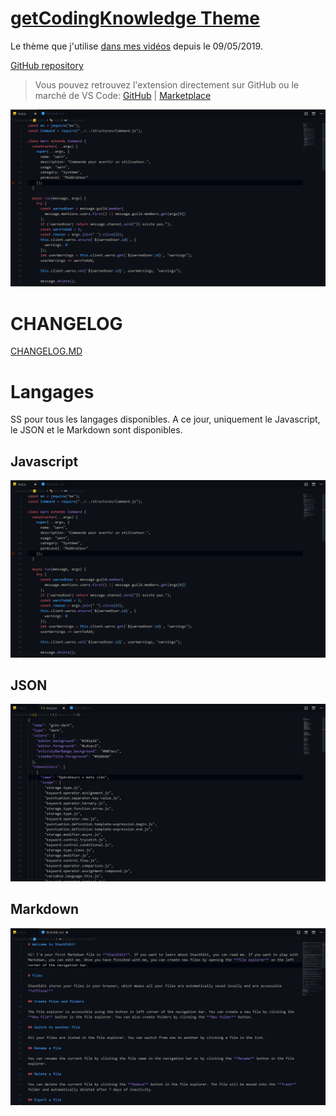 # [getCodingKnowledge Theme](https://marketplace.visualstudio.com/items?itemName=aolland.gckn-theme)

Le thème que j'utilise [dans mes vidéos](https://www.youtube.com/c/getcodingknowledge) depuis le 09/05/2019.

[GitHub repository](https://github.com/Binaryify/OneDark-Pro)

> Vous pouvez retrouvez l'extension directement sur GitHub ou le marché de VS Code: [GitHub](https://github.com/aolland/gckn-theme) | [Marketplace](https://marketplace.visualstudio.com/items?itemName=aolland.gckn-theme)

![screenshot](./images/js.png)

# CHANGELOG

[CHANGELOG.MD](CHANGELOG.md)

# Langages

SS pour tous les langages disponibles. A ce jour, uniquement le Javascript, le JSON et le Markdown sont disponibles.

## Javascript

![javascript](./images/js.png)

## JSON

![json](./images/json.png)

## Markdown

![markdown](./images/markdown.png)

